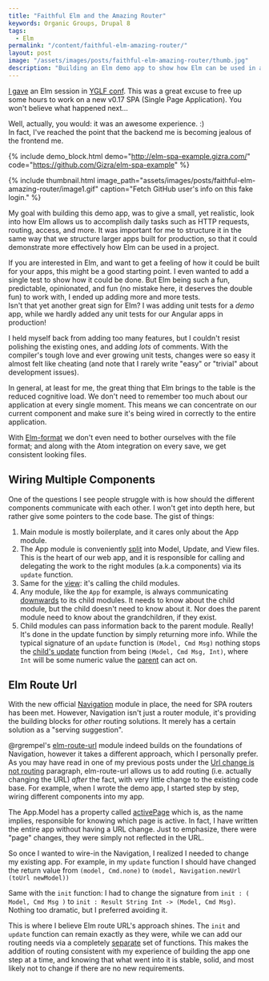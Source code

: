 ```yaml
---
title: "Faithful Elm and the Amazing Router"
keywords: Organic Groups, Drupal 8
tags:
  - Elm
permalink: "/content/faithful-elm-amazing-router/"
layout: post
image: "/assets/images/posts/faithful-elm-amazing-router/thumb.jpg"
description: "Building an Elm demo app to show how Elm can be used in a project."
---
```


[I gave](https://youtu.be/FgaoOgJ5CAU) an Elm session in [YGLF conf](http://yougottalovefrontend.com/#page-speakers). This was a great excuse to free up some hours to work on a new v0.17 SPA (Single Page Application). You won't believe what happened next...

Well, actually, you would: it was an awesome experience. :)  
In fact, I've reached the point that the backend me is becoming jealous of the frontend me.

{% include demo_block.html demo="http://elm-spa-example.gizra.com/" code="https://github.com/Gizra/elm-spa-example" %}

{% include thumbnail.html image_path="assets/images/posts/faithful-elm-amazing-router/image1.gif" caption="Fetch GitHub user's info on this fake login." %}

My goal with building this demo app, was to give a small, yet realistic, look into how Elm
allows us to accomplish daily tasks such as HTTP requests, routing, access, and more.
It was important for me to structure it in the same way that we structure larger apps built for production, so that it could demonstrate more effectively how Elm can be used in a project.

If you are interested in Elm, and want to get a feeling of how it could be built for your apps, this might be a good starting point. I even wanted to add a single test to show how it could be done. But Elm being such a fun, predictable, opinionated, and fun (no mistake here, it deserves the double fun) to work with, I ended up adding more and more tests.  
Isn't that yet another great sign for Elm? I was adding unit tests for a _demo_ app, while we hardly added any unit tests for our Angular apps in production!

I held myself back from adding too many features, but I couldn't resist polishing the existing ones, and adding _lots_ of comments. With the compiler's tough love and ever growing unit tests, changes were
so easy it almost felt like cheating (and note that I rarely write "easy" or "trivial" about development issues).

<!-- more -->

In general, at least for me, the great thing that Elm brings to the table is the reduced cognitive load. We don't need to remember too much about our application at every single moment. This means we can concentrate on our current component and make sure it's being wired in correctly to the entire application.

With [Elm-format](https://github.com/avh4/elm-format) we don't even need to bother ourselves with the file format; and along with the Atom integration on every save, we get consistent looking files.

## Wiring Multiple Components

One of the questions I see people struggle with is how should the different components communicate with each other. I won't get into depth here, but rather give some pointers to the code base. The gist of things:

1. Main module is mostly boilerplate, and it cares only about the App module.
1. The App module is conveniently [split](https://github.com/Gizra/elm-spa-example/tree/1.0.0/src/elm/App) into Model, Update, and View files. This is the heart of our
web app, and it is responsible for calling and delegating the work to the right modules (a.k.a components) via its `update` function.
1. Same for the [view](https://github.com/Gizra/elm-spa-example/blob/1.0.0/src/elm/App/View.elm#L103-L117): it's calling the child modules.
1. Any module, like the `App` for example, is always communicating [downwards](https://github.com/Gizra/elm-spa-example/blob/1.0.0/src/elm/App/Update.elm#L26) to its child modules. It needs to know about the child module, but the child doesn't need to know about it. Nor does the parent module need to know about the grandchildren, if they exist.
1. Child modules can pass information back to the parent module. Really! It's done in the update function by simply returning more info. While the typical signature of an `update` function is `(Model, Cmd Msg)` nothing stops the [child's update](https://github.com/Gizra/elm-spa-example/blob/1.0.0/src/elm/Pages/Login/Update.elm#L25) function from being `(Model, Cmd Msg, Int)`, where `Int` will be some numeric value the [parent](https://github.com/Gizra/elm-spa-example/blob/1.0.0/src/elm/App/Update.elm#L28-L29) can act on.


## Elm Route Url

With the new official [Navigation](https://github.com/elm-lang/navigation) module in place, the need for SPA routers has been met. However, Navigation isn't just a router module, it's providing the building blocks for _other_ routing solutions. It merely has a certain solution as a "serving suggestion".

@rgrempel's [elm-route-url](https://github.com/rgrempel/elm-route-hash) module indeed builds on the foundations of Navigation, however it takes a different approach, which I personally prefer. As you may have read in one of my previous posts under the [Url change is not routing](https://www.gizra.com/content/thinking-choosing-elm/) paragraph, elm-route-url allows us to add routing (i.e. actually changing the URL) _after_ the fact, with very little change to the existing code base. For example, when I wrote the demo app, I started step by step, wiring different components into my app.

The App.Model has a property called [activePage](https://github.com/Gizra/elm-spa-example/blob/1.0.0/src/elm/App/Model.elm#L9-L17) which is, as the name implies, responsible for knowing which page is active. In fact, I have written the entire app without having a URL change. Just to emphasize, there were "page" changes, they were simply not reflected in the URL.

So once I wanted to wire-in the Navigation, I realized I needed to change my existing app. For example, in my `update` function I should have changed the return value from `(model, Cmd.none)` to `(model, Navigation.newUrl (toUrl newModel))`

Same with the `init` function: I had to change the signature from `init : ( Model, Cmd Msg )` to `init : Result String Int -> (Model, Cmd Msg)`. Nothing too dramatic, but I preferred avoiding it.

This is where I believe Elm route URL's approach shines. The `init` and `update` function can remain exactly as they were, while we can add our routing needs via a completely [separate](https://github.com/Gizra/elm-spa-example/blob/1.0.0/src/elm/App/Router.elm) set of functions. This makes the addition of routing consistent with my experience of building the app one step at a time, and knowing that what went into it is stable, solid, and most likely not to change if there are no new requirements.
